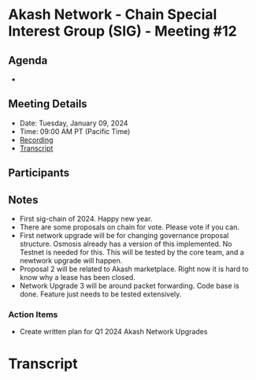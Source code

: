# Akash Network - Chain Special Interest Group (SIG) - Meeting #12

## Agenda

- 

## Meeting Details

- Date: Tuesday, January 09, 2024
- Time: 09:00 AM PT (Pacific Time)
- [Recording]()
- [Transcript](#transcript)


## Participants




## Notes

- First sig-chain of 2024. Happy new year.
- There are some proposals on chain for vote. Please vote if you can. 
- First network upgrade will be for changing governance proposal structure. Osmosis already has a version of this implemented. No Testnet is needed for this. This will be tested by the core team, and a newtwork upgrade will happen.
- Proposal 2 will be related to Akash marketplace. Right now it is hard to know why a lease has been closed.
- Network Upgrade 3 will be around packet forwarding. Code base is done. Feature just needs to be tested extensively. 

### Action Items

- Create written plan for Q1 2024 Akash Network Upgrades
  

# **Transcript**
